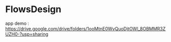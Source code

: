 # FlowsDesign
app demo : https://drive.google.com/drive/folders/1ooMtnE0WvQuoDjtOWl_8OBMMR3ZUZH0-?usp=sharing
